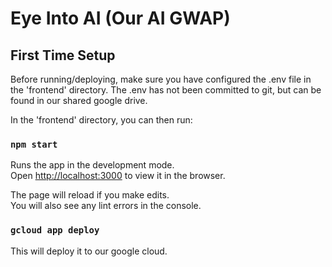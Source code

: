 # Eye Into AI (Our AI GWAP)

## First Time Setup

Before running/deploying, make sure you have configured the .env file in the 'frontend' directory.  The .env has not been committed to git, but can be found in our shared google drive.

In the 'frontend' directory, you can then run:

### `npm start`

Runs the app in the development mode.<br>
Open [http://localhost:3000](http://localhost:3000) to view it in the browser.

The page will reload if you make edits.<br>
You will also see any lint errors in the console.


### `gcloud app deploy`

This will deploy it to our google cloud.
